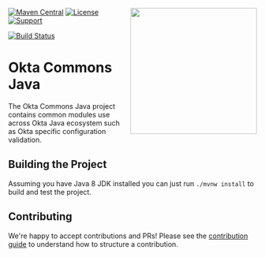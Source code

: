 [<img src="https://www.okta.com/sites/default/files/Dev_Logo-01_Large-thumbnail.png" align="right" width="256px"/>](https://devforum.okta.com/)
[![Maven Central](https://img.shields.io/maven-central/v/com.okta.commons/okta-commons-root.svg)](https://search.maven.org/#search%7Cga%7C1%7Cg%3A%22com.okta.commons%22%20a%3A%22okta-commons-root%22)
[![License](https://img.shields.io/badge/License-Apache%202.0-blue.svg)](https://opensource.org/licenses/Apache-2.0)
[![Support](https://img.shields.io/badge/support-Developer%20Forum-blue.svg)][devforum]
<!-- [![API Reference](https://img.shields.io/badge/docs-reference-lightgrey.svg)][javadocs] -->
[![Build Status](https://travis-ci.com/okta/okta-commons-java.svg?branch=master)](https://travis-ci.com/okta/okta-commons-java)

Okta Commons Java
=================

The Okta Commons Java project contains common modules use across Okta Java ecosystem such as Okta specific configuration validation.

## Building the Project

Assuming you have Java 8 JDK installed you can just run `./mvnw install` to build and test the project. 

## Contributing
 
We're happy to accept contributions and PRs! Please see the [contribution guide](CONTRIBUTING.md) to understand how to structure a contribution. 

[devforum]: https://devforum.okta.com/
[javadocs]: https://developer.okta.com/okta-commons-java/
[lang-landing]: https://developer.okta.com/code/java/
[github-issues]: https://github.com/okta/okta-commons-java/issues
[github-releases]: https://github.com/okta/okta-sdk-java/releases

